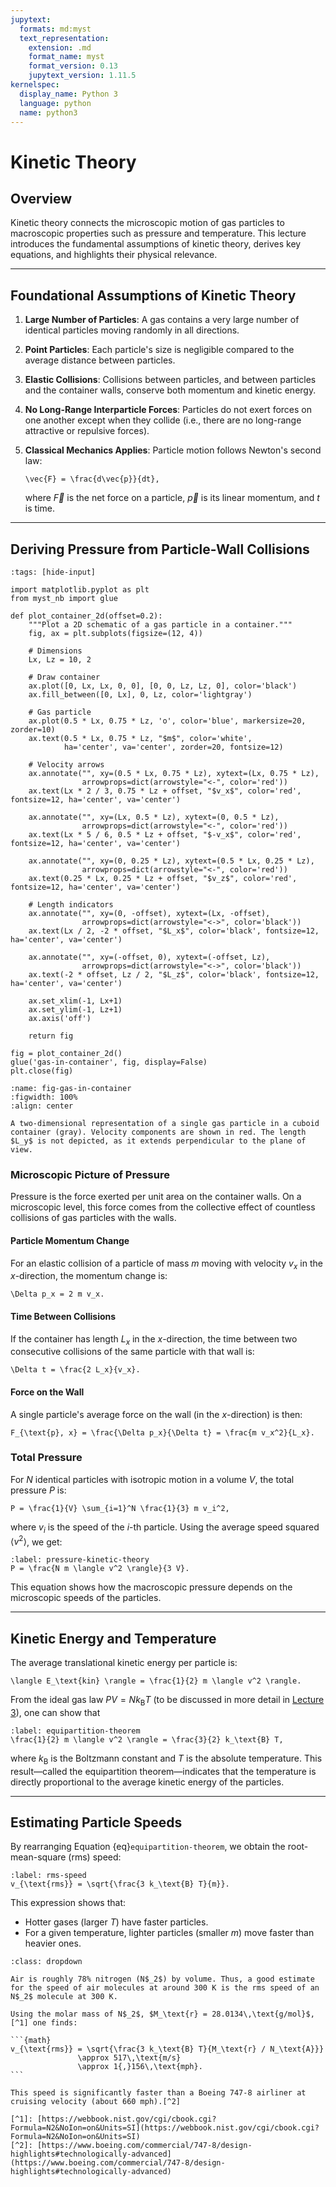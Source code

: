 ```yaml
---
jupytext:
  formats: md:myst
  text_representation:
    extension: .md
    format_name: myst
    format_version: 0.13
    jupytext_version: 1.11.5
kernelspec:
  display_name: Python 3
  language: python
  name: python3
---
```


# Kinetic Theory

## Overview

Kinetic theory connects the microscopic motion of gas particles to macroscopic properties such as pressure and temperature. This lecture introduces the fundamental assumptions of kinetic theory, derives key equations, and highlights their physical relevance.

---

## Foundational Assumptions of Kinetic Theory

1. **Large Number of Particles**:
   A gas contains a very large number of identical particles moving randomly in all directions.

2. **Point Particles**:
   Each particle's size is negligible compared to the average distance between particles.

3. **Elastic Collisions**:
   Collisions between particles, and between particles and the container walls, conserve both momentum and kinetic energy.

4. **No Long-Range Interparticle Forces**:
   Particles do not exert forces on one another except when they collide (i.e., there are no long-range attractive or repulsive forces).

5. **Classical Mechanics Applies**:
   Particle motion follows Newton's second law:

   ```{math}
   \vec{F} = \frac{d\vec{p}}{dt},
   ```

   where $\vec{F}$ is the net force on a particle, $\vec{p}$ is its linear momentum, and $t$ is time.

---

## Deriving Pressure from Particle-Wall Collisions

```{code-cell} ipython3
:tags: [hide-input]

import matplotlib.pyplot as plt
from myst_nb import glue

def plot_container_2d(offset=0.2):
    """Plot a 2D schematic of a gas particle in a container."""
    fig, ax = plt.subplots(figsize=(12, 4))

    # Dimensions
    Lx, Lz = 10, 2

    # Draw container
    ax.plot([0, Lx, Lx, 0, 0], [0, 0, Lz, Lz, 0], color='black')
    ax.fill_between([0, Lx], 0, Lz, color='lightgray')

    # Gas particle
    ax.plot(0.5 * Lx, 0.75 * Lz, 'o', color='blue', markersize=20, zorder=10)
    ax.text(0.5 * Lx, 0.75 * Lz, "$m$", color='white',
            ha='center', va='center', zorder=20, fontsize=12)

    # Velocity arrows
    ax.annotate("", xy=(0.5 * Lx, 0.75 * Lz), xytext=(Lx, 0.75 * Lz),
                arrowprops=dict(arrowstyle="<-", color='red'))
    ax.text(Lx * 2 / 3, 0.75 * Lz + offset, "$v_x$", color='red', fontsize=12, ha='center', va='center')

    ax.annotate("", xy=(Lx, 0.5 * Lz), xytext=(0, 0.5 * Lz),
                arrowprops=dict(arrowstyle="<-", color='red'))
    ax.text(Lx * 5 / 6, 0.5 * Lz + offset, "$-v_x$", color='red', fontsize=12, ha='center', va='center')

    ax.annotate("", xy=(0, 0.25 * Lz), xytext=(0.5 * Lx, 0.25 * Lz),
                arrowprops=dict(arrowstyle="<-", color='red'))
    ax.text(0.25 * Lx, 0.25 * Lz + offset, "$v_z$", color='red', fontsize=12, ha='center', va='center')

    # Length indicators
    ax.annotate("", xy=(0, -offset), xytext=(Lx, -offset),
                arrowprops=dict(arrowstyle="<->", color='black'))
    ax.text(Lx / 2, -2 * offset, "$L_x$", color='black', fontsize=12, ha='center', va='center')

    ax.annotate("", xy=(-offset, 0), xytext=(-offset, Lz),
                arrowprops=dict(arrowstyle="<->", color='black'))
    ax.text(-2 * offset, Lz / 2, "$L_z$", color='black', fontsize=12, ha='center', va='center')

    ax.set_xlim(-1, Lx+1)
    ax.set_ylim(-1, Lz+1)
    ax.axis('off')

    return fig

fig = plot_container_2d()
glue('gas-in-container', fig, display=False)
plt.close(fig)
```

```{glue:figure} gas-in-container
:name: fig-gas-in-container
:figwidth: 100%
:align: center

A two-dimensional representation of a single gas particle in a cuboid container (gray). Velocity components are shown in red. The length $L_y$ is not depicted, as it extends perpendicular to the plane of view.
```

### Microscopic Picture of Pressure

Pressure is the force exerted per unit area on the container walls. On a microscopic level, this force comes from the collective effect of countless collisions of gas particles with the walls.

#### Particle Momentum Change

For an elastic collision of a particle of mass $m$ moving with velocity $v_x$ in the $x$-direction, the momentum change is:

```{math}
\Delta p_x = 2 m v_x.
```

#### Time Between Collisions

If the container has length $L_x$ in the $x$-direction, the time between two consecutive collisions of the same particle with that wall is:

```{math}
\Delta t = \frac{2 L_x}{v_x}.
```

#### Force on the Wall

A single particle's average force on the wall (in the $x$-direction) is then:

```{math}
F_{\text{p}, x} = \frac{\Delta p_x}{\Delta t} = \frac{m v_x^2}{L_x}.
```

### Total Pressure

For $N$ identical particles with isotropic motion in a volume $V$, the total pressure $P$ is:

```{math}
P = \frac{1}{V} \sum_{i=1}^N \frac{1}{3} m v_i^2,
```

where $v_i$ is the speed of the $i$-th particle. Using the average speed squared $\langle v^2 \rangle$, we get:

```{math}
:label: pressure-kinetic-theory
P = \frac{N m \langle v^2 \rangle}{3 V}.
```

This equation shows how the macroscopic pressure depends on the microscopic speeds of the particles.

---

## Kinetic Energy and Temperature

The average translational kinetic energy per particle is:

```{math}
\langle E_\text{kin} \rangle = \frac{1}{2} m \langle v^2 \rangle.
```

From the ideal gas law $P V = N k_\text{B} T$ (to be discussed in more detail in [Lecture 3](lecture-03.md)), one can show that

```{math}
:label: equipartition-theorem
\frac{1}{2} m \langle v^2 \rangle = \frac{3}{2} k_\text{B} T,
```

where $k_\text{B}$ is the Boltzmann constant and $T$ is the absolute temperature. This result—called the equipartition theorem—indicates that the temperature is directly proportional to the average kinetic energy of the particles.

---

## Estimating Particle Speeds

By rearranging Equation {eq}`equipartition-theorem`, we obtain the root-mean-square (rms) speed:

```{math}
:label: rms-speed
v_{\text{rms}} = \sqrt{\frac{3 k_\text{B} T}{m}}.
```

This expression shows that:

- Hotter gases (larger $T$) have faster particles.
- For a given temperature, lighter particles (smaller $m$) move faster than heavier ones.

````{admonition} Example: Speed of Air Molecules at Room Temperature
:class: dropdown

Air is roughly 78% nitrogen (N$_2$) by volume. Thus, a good estimate for the speed of air molecules at around 300 K is the rms speed of an N$_2$ molecule at 300 K.

Using the molar mass of N$_2$, $M_\text{r} = 28.0134\,\text{g/mol}$,[^1] one finds:

```{math}
v_{\text{rms}} = \sqrt{\frac{3 k_\text{B} T}{M_\text{r} / N_\text{A}}}
               \approx 517\,\text{m/s}
               \approx 1{,}156\,\text{mph}.
```

This speed is significantly faster than a Boeing 747-8 airliner at cruising velocity (about 660 mph).[^2]

[^1]: [https://webbook.nist.gov/cgi/cbook.cgi?Formula=N2&NoIon=on&Units=SI](https://webbook.nist.gov/cgi/cbook.cgi?Formula=N2&NoIon=on&Units=SI)  
[^2]: [https://www.boeing.com/commercial/747-8/design-highlights#technologically-advanced](https://www.boeing.com/commercial/747-8/design-highlights#technologically-advanced)
````
